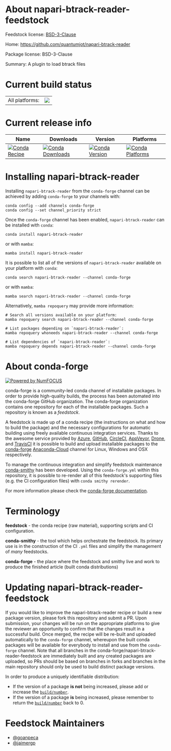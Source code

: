 About napari-btrack-reader-feedstock
====================================

Feedstock license: [BSD-3-Clause](https://github.com/conda-forge/napari-btrack-reader-feedstock/blob/main/LICENSE.txt)

Home: https://github.com/quantumjot/napari-btrack-reader

Package license: BSD-3-Clause

Summary: A plugin to load btrack files

Current build status
====================


<table><tr><td>All platforms:</td>
    <td>
      <a href="https://dev.azure.com/conda-forge/feedstock-builds/_build/latest?definitionId=15840&branchName=main">
        <img src="https://dev.azure.com/conda-forge/feedstock-builds/_apis/build/status/napari-btrack-reader-feedstock?branchName=main">
      </a>
    </td>
  </tr>
</table>

Current release info
====================

| Name | Downloads | Version | Platforms |
| --- | --- | --- | --- |
| [![Conda Recipe](https://img.shields.io/badge/recipe-napari--btrack--reader-green.svg)](https://anaconda.org/conda-forge/napari-btrack-reader) | [![Conda Downloads](https://img.shields.io/conda/dn/conda-forge/napari-btrack-reader.svg)](https://anaconda.org/conda-forge/napari-btrack-reader) | [![Conda Version](https://img.shields.io/conda/vn/conda-forge/napari-btrack-reader.svg)](https://anaconda.org/conda-forge/napari-btrack-reader) | [![Conda Platforms](https://img.shields.io/conda/pn/conda-forge/napari-btrack-reader.svg)](https://anaconda.org/conda-forge/napari-btrack-reader) |

Installing napari-btrack-reader
===============================

Installing `napari-btrack-reader` from the `conda-forge` channel can be achieved by adding `conda-forge` to your channels with:

```
conda config --add channels conda-forge
conda config --set channel_priority strict
```

Once the `conda-forge` channel has been enabled, `napari-btrack-reader` can be installed with `conda`:

```
conda install napari-btrack-reader
```

or with `mamba`:

```
mamba install napari-btrack-reader
```

It is possible to list all of the versions of `napari-btrack-reader` available on your platform with `conda`:

```
conda search napari-btrack-reader --channel conda-forge
```

or with `mamba`:

```
mamba search napari-btrack-reader --channel conda-forge
```

Alternatively, `mamba repoquery` may provide more information:

```
# Search all versions available on your platform:
mamba repoquery search napari-btrack-reader --channel conda-forge

# List packages depending on `napari-btrack-reader`:
mamba repoquery whoneeds napari-btrack-reader --channel conda-forge

# List dependencies of `napari-btrack-reader`:
mamba repoquery depends napari-btrack-reader --channel conda-forge
```


About conda-forge
=================

[![Powered by
NumFOCUS](https://img.shields.io/badge/powered%20by-NumFOCUS-orange.svg?style=flat&colorA=E1523D&colorB=007D8A)](https://numfocus.org)

conda-forge is a community-led conda channel of installable packages.
In order to provide high-quality builds, the process has been automated into the
conda-forge GitHub organization. The conda-forge organization contains one repository
for each of the installable packages. Such a repository is known as a *feedstock*.

A feedstock is made up of a conda recipe (the instructions on what and how to build
the package) and the necessary configurations for automatic building using freely
available continuous integration services. Thanks to the awesome service provided by
[Azure](https://azure.microsoft.com/en-us/services/devops/), [GitHub](https://github.com/),
[CircleCI](https://circleci.com/), [AppVeyor](https://www.appveyor.com/),
[Drone](https://cloud.drone.io/welcome), and [TravisCI](https://travis-ci.com/)
it is possible to build and upload installable packages to the
[conda-forge](https://anaconda.org/conda-forge) [Anaconda-Cloud](https://anaconda.org/)
channel for Linux, Windows and OSX respectively.

To manage the continuous integration and simplify feedstock maintenance
[conda-smithy](https://github.com/conda-forge/conda-smithy) has been developed.
Using the ``conda-forge.yml`` within this repository, it is possible to re-render all of
this feedstock's supporting files (e.g. the CI configuration files) with ``conda smithy rerender``.

For more information please check the [conda-forge documentation](https://conda-forge.org/docs/).

Terminology
===========

**feedstock** - the conda recipe (raw material), supporting scripts and CI configuration.

**conda-smithy** - the tool which helps orchestrate the feedstock.
                   Its primary use is in the construction of the CI ``.yml`` files
                   and simplify the management of *many* feedstocks.

**conda-forge** - the place where the feedstock and smithy live and work to
                  produce the finished article (built conda distributions)


Updating napari-btrack-reader-feedstock
=======================================

If you would like to improve the napari-btrack-reader recipe or build a new
package version, please fork this repository and submit a PR. Upon submission,
your changes will be run on the appropriate platforms to give the reviewer an
opportunity to confirm that the changes result in a successful build. Once
merged, the recipe will be re-built and uploaded automatically to the
`conda-forge` channel, whereupon the built conda packages will be available for
everybody to install and use from the `conda-forge` channel.
Note that all branches in the conda-forge/napari-btrack-reader-feedstock are
immediately built and any created packages are uploaded, so PRs should be based
on branches in forks and branches in the main repository should only be used to
build distinct package versions.

In order to produce a uniquely identifiable distribution:
 * If the version of a package **is not** being increased, please add or increase
   the [``build/number``](https://docs.conda.io/projects/conda-build/en/latest/resources/define-metadata.html#build-number-and-string).
 * If the version of a package **is** being increased, please remember to return
   the [``build/number``](https://docs.conda.io/projects/conda-build/en/latest/resources/define-metadata.html#build-number-and-string)
   back to 0.

Feedstock Maintainers
=====================

* [@goanpeca](https://github.com/goanpeca/)
* [@jaimergp](https://github.com/jaimergp/)

